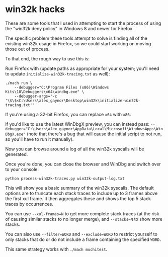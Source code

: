 # win32k hacks

These are some tools that I used in attempting to start the process of using the
"win32k deny policy" in Windows 8 and newer for Firefox.

The specific problem these tools attempt to solve is finding all of the existing
win32k usage in Firefox, so we could start working on moving those out of
process.

To that end, the rough way to use this is:

Run Firefox with (update paths as appropriate for your system; you'll need to
update `initialize-win32k-tracing.txt` as well):

```
./mach run \
    --debugger="C:\Program Files (x86)\Windows Kits\10\Debuggers\x64\windbg.exe" \
    --debugger-args="-c '\$\$<C:\Users\alex_gaynor\Desktop\win32k\initialize-win32k-tracing.txt'"
```

If you're using a 32-bit Firefox, you can replace `x64` with `x86`.

If you'd like to use the latest WinDbgX preview, you can instead pass:
`--debugger="C:\Users\alex_gaynor\AppData\Local\Microsoft\WindowsApps\WinDbgX.exe"`
(note that there's a bug that will cause the initial script to not run, so
you'll have to run it manually).

Now you can browse around a log of all the win32k syscalls will be generated.

Once you're done, you can close the browser and WinDbg and switch over to your
console:

```shell
python process-win32k-traces.py win32k-output-log.txt
```

This will show you a basic summary of the win32k syscalls. The default options
are to truncate each stack traces to include up to 3 frames above the first xul
frame. It then aggregates these and shows the top 5 stack traces by occurrences.

You can use `--xul-frames=N` to get more complete stack traces (at the risk of
causing similar stacks to no longer merge), and `--stacks=N` to show more
stacks.

You can also use `--filter=WORD` and `--exclude=WORD` to restrict yourself to
only stacks that do or do not include a frame containing the specified `WORD.`

This same strategy works with `./mach mochitest`.
